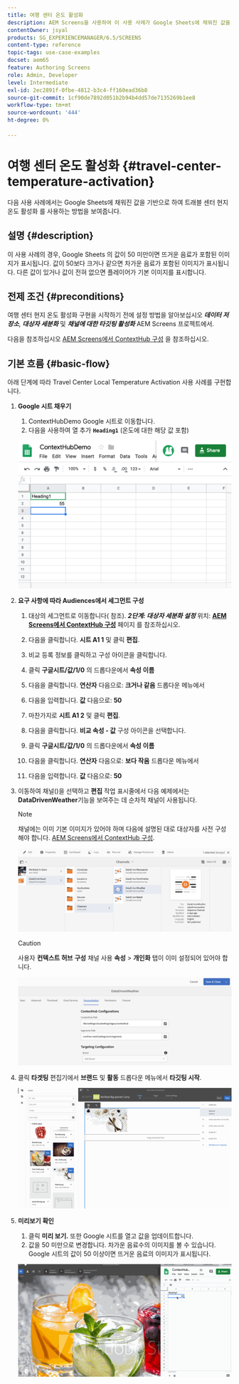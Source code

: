```yaml
---
title: 여행 센터 온도 활성화
description: AEM Screens을 사용하여 이 사용 사례가 Google Sheets에 채워진 값을 기반으로 여행 센터 로컬 온도 활성화의 사용을 보여 주는 방법을 알아봅니다.
contentOwner: jsyal
products: SG_EXPERIENCEMANAGER/6.5/SCREENS
content-type: reference
topic-tags: use-case-examples
docset: aem65
feature: Authoring Screens
role: Admin, Developer
level: Intermediate
exl-id: 2ec2891f-0fbe-4812-b3c4-ff160ead36b8
source-git-commit: 1cf90de7892d051b2b94b4dd57de7135269b1ee8
workflow-type: tm+mt
source-wordcount: '444'
ht-degree: 0%

---
```


# 여행 센터 온도 활성화 {#travel-center-temperature-activation}

다음 사용 사례에서는 Google Sheets에 채워진 값을 기반으로 하여 트래블 센터 현지 온도 활성화 를 사용하는 방법을 보여줍니다.

## 설명 {#description}

이 사용 사례의 경우, Google Sheets 의 값이 50 미만이면 뜨거운 음료가 포함된 이미지가 표시됩니다. 값이 50보다 크거나 같으면 차가운 음료가 포함된 이미지가 표시됩니다. 다른 값이 있거나 값이 전혀 없으면 플레이어가 기본 이미지를 표시합니다.

## 전제 조건 {#preconditions}

여행 센터 현지 온도 활성화 구현을 시작하기 전에 설정 방법을 알아보십시오 ***데이터 저장소***, ***대상자 세분화*** 및 ***채널에 대한 타깃팅 활성화*** AEM Screens 프로젝트에서.

다음을 참조하십시오 [AEM Screens에서 ContextHub 구성](configuring-context-hub.md) 을 참조하십시오.

## 기본 흐름 {#basic-flow}

아래 단계에 따라 Travel Center Local Temperature Activation 사용 사례를 구현합니다.

1. **Google 시트 채우기**

   1. ContextHubDemo Google 시트로 이동합니다.
   1. 다음을 사용하여 열 추가 **`Heading1`** (온도에 대한 해당 값 포함)

   ![screen_shot_2019-05-08at112911am](assets/screen_shot_2019-05-08at112911am.png)

1. **요구 사항에 따라 Audiences에서 세그먼트 구성**

   1. 대상의 세그먼트로 이동합니다( 참조). ***2단계: 대상자 세분화 설정*** 위치: **[AEM Screens에서 ContextHub 구성](configuring-context-hub.md)** 페이지 를 참조하십시오.

   1. 다음을 클릭합니다. **시트 A1 1** 및 클릭 **편집**.

   1. 비교 등록 정보를 클릭하고 구성 아이콘을 클릭합니다.
   1. 클릭 **구글시트/값/1/0** 의 드롭다운에서 **속성 이름**

   1. 다음을 클릭합니다. **연산자** 다음으로: **크거나 같음** 드롭다운 메뉴에서

   1. 다음을 입력합니다. **값** 다음으로: **50**

   1. 마찬가지로 **시트 A1 2** 및 클릭 **편집**.

   1. 다음을 클릭합니다. **비교 속성 - 값** 구성 아이콘을 선택합니다.
   1. 클릭 **구글시트/값/1/0** 의 드롭다운에서 **속성 이름**

   1. 다음을 클릭합니다. **연산자** 다음으로: **보다 작음** 드롭다운 메뉴에서

   1. 다음을 입력합니다. **값** 다음으로: **50**

1. 이동하여 채널()을 선택하고 **편집** 작업 표시줄에서 다음 예제에서는 **DataDrivenWeather**&#x200B;기능을 보여주는 데 순차적 채널이 사용됩니다.

   >[!NOTE]
   >
   >채널에는 이미 기본 이미지가 있어야 하며 다음에 설명된 대로 대상자를 사전 구성해야 합니다. [AEM Screens에서 ContextHub 구성](configuring-context-hub.md).

   ![screen_shot_2019-05-08at113022am](assets/screen_shot_2019-05-08at113022am.png)

   >[!CAUTION]
   >
   >사용자 **컨텍스트 허브** **구성** 채널 사용 **속성** > **개인화** 탭이 이미 설정되어 있어야 합니다.

   ![screen_shot_2019-05-08at114106am](assets/screen_shot_2019-05-08at114106am.png)

1. 클릭 **타겟팅** 편집기에서 **브랜드** 및 **활동** 드롭다운 메뉴에서 **타깃팅 시작**.

   ![new_activity3](assets/new_activity3.gif)

1. **미리보기 확인**

   1. 클릭 **미리 보기.** 또한 Google 시트를 열고 값을 업데이트합니다.
   1. 값을 50 미만으로 변경합니다. 차가운 음료수의 이미지를 볼 수 있습니다. Google 시트의 값이 50 이상이면 뜨거운 음료의 이미지가 표시됩니다.

   ![result3](assets/result3.gif)
